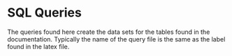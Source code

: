 # SQL Queries

The queries found here create the data sets for the tables found in the documentation. Typically the name of the query file is the same as the label found in the latex file.
